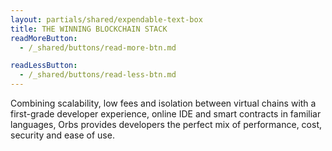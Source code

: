```yaml
---
layout: partials/shared/expendable-text-box
title: THE WINNING BLOCKCHAIN STACK
readMoreButton:
  - /_shared/buttons/read-more-btn.md

readLessButton:
  - /_shared/buttons/read-less-btn.md
---
```


Combining scalability, low fees and isolation between virtual chains with a first-grade developer experience, online IDE and smart contracts in familiar languages, Orbs provides developers the perfect mix of performance, cost, security and ease of use.
